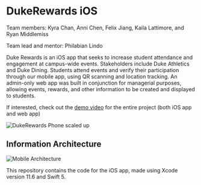 # DukeRewards iOS

Team members: Kyra Chan, Anni Chen, Felix Jiang, Kaila Lattimore, and Ryan Middlemiss

Team lead and mentor: Philabian Lindo

Duke Rewards is an iOS app that seeks to increase student attendance and engagement at campus-wide events. Stakeholders include Duke Athletics and Duke Dining. Students attend events and verify their participation through our mobile app, using QR scanning and location tracking. An admin-only web app was built in conjunction for managerial purposes, allowing events, rewards, and other information to be created and displayed to students. 

If interested, check out the [demo video](https://youtu.be/hx9ewikBvFA) for the entire project (both iOS app and web app)

![DukeRewards Phone scaled up](https://user-images.githubusercontent.com/35779198/89676192-df466e00-d8b0-11ea-9750-137c55d77221.jpg)


## Information Architecture
![Mobile Architecture](https://user-images.githubusercontent.com/35779198/89588045-7acfd400-d808-11ea-92f9-0ade9ab9ae52.png)

This repository contains the code for the iOS app, made using Xcode version 11.6 and Swift 5. 
